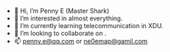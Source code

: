 - 👋 Hi, I’m Penny E (Master Shark)
- 👀 I’m interested in almost everything.
- 🌱 I’m currently learning telecommunication in XDU.
- 💞️ I’m looking to collaborate on .
- 📫 penny.e@qq.com or ne0emap@gamil.com

<!---
eMApen/eMApen is a ✨ special ✨ repository because its `README.md` (this file) appears on your GitHub profile.
You can click the Preview link to take a look at your changes.
--->
